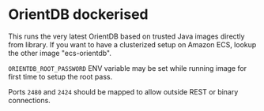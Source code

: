 # OrientDB dockerised
This runs the very latest OrientDB based on trusted Java images directly from library. If you want to have a clusterized setup on Amazon ECS, lookup the other image "ecs-orientdb".

`ORIENTDB_ROOT_PASSWORD` ENV variable may be set while running image for first time to setup the root pass. 

Ports `2480` and `2424` should be mapped to allow outside REST or binary connections.
